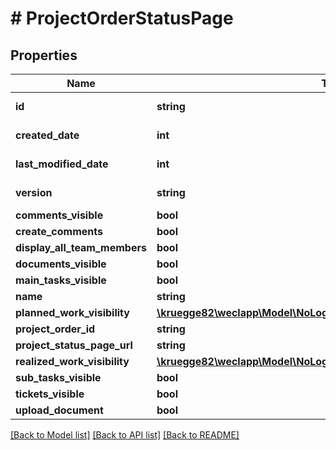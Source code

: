# # ProjectOrderStatusPage

## Properties

Name | Type | Description | Notes
------------ | ------------- | ------------- | -------------
**id** | **string** |  | [optional] [readonly]
**created_date** | **int** |  | [optional] [readonly]
**last_modified_date** | **int** |  | [optional] [readonly]
**version** | **string** |  | [optional] [readonly]
**comments_visible** | **bool** |  | [optional]
**create_comments** | **bool** |  | [optional]
**display_all_team_members** | **bool** |  | [optional]
**documents_visible** | **bool** |  | [optional]
**main_tasks_visible** | **bool** |  | [optional]
**name** | **string** |  | [optional]
**planned_work_visibility** | [**\kruegge82\weclapp\Model\NoLoginProjectOrderPlannedWorkVisibility**](NoLoginProjectOrderPlannedWorkVisibility.md) |  | [optional]
**project_order_id** | **string** |  | [optional]
**project_status_page_url** | **string** |  | [optional]
**realized_work_visibility** | [**\kruegge82\weclapp\Model\NoLoginProjectOrderRealizedWorkVisibility**](NoLoginProjectOrderRealizedWorkVisibility.md) |  | [optional]
**sub_tasks_visible** | **bool** |  | [optional]
**tickets_visible** | **bool** |  | [optional]
**upload_document** | **bool** |  | [optional]

[[Back to Model list]](../../README.md#models) [[Back to API list]](../../README.md#endpoints) [[Back to README]](../../README.md)
